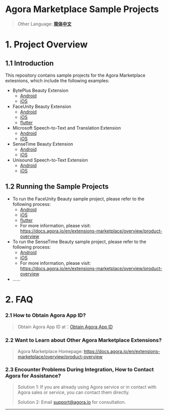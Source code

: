 # Agora Marketplace Sample Projects
> Other Language: [**简体中文**](README.zh.md)
# 1. Project Overview
## 1.1 Introduction
This repository contains sample projects for the Agora Marketplace extesnions, which include the following examples:

* BytePlus Beauty Extension
    * [Android](ByteDance/android/)
    * [iOS](ByteDance/ios/)
* FaceUnity Beauty Extension
    * [Android](FaceUnity/android/)
    * [iOS](FaceUnity/ios/)
    * [flutter](FaceUnity/flutter/)
* Microsoft Speech-to-Text and Translation Extension
    * [Android](Microsoft/android/)
    * [iOS](Microsoft/ios/)
* SenseTime Beauty Extension
    * [Android](SenseTime/android/)
    * [iOS](SenseTime/ios/)
* Unisound Speech-to-Text Extension
    * [Android](Unisound/android/)
    * [iOS](Unisound/ios/)

## 1.2 Running the Sample Projects
* To run the FaceUnity Beauty sample project, please refer to the following process:
    * [Android](FaceUnity/android/)
    * [iOS](FaceUnity/ios/)
    * [flutter](FaceUnity/flutter/)
    * For more information, please visit: https://docs.agora.io/en/extensions-marketplace/overview/product-overview
* To run the SenseTime Beauty sample project, please refer to the following process:
    * [Android](SenseTime/android/)
    * [iOS](SenseTime/ios/)
    * For more information, please visit: https://docs.agora.io/en/extensions-marketplace/overview/product-overview
* ......

# 2. FAQ

### 2.1 How to Obtain Agora App ID?

> Obtain Agora App ID at：[Obtain Agora App ID](https://docs.agora.io/en/video-calling/reference/manage-agora-account?platform=ios#get-the-app-id)

### 2.2 Want to Learn about Other Agora Marketplace Extensions?

> Agora Marketplace Homepage: https://docs.agora.io/en/extensions-marketplace/overview/product-overview

### 2.3 Encounter Problems During Integration, How to Contact Agora for Assistance?

> Solution 1: If you are already using Agora service or in contact with Agora sales or service, you can contact them directly.
>
> Solution 2: Email [support@agora.io](mailto:support@agora.io) for consultation.

---
